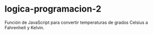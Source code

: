 # logica-programacion-2
Función de JavaScript para convertir temperaturas de grados Celsius a Fahrenheit y Kelvin.
